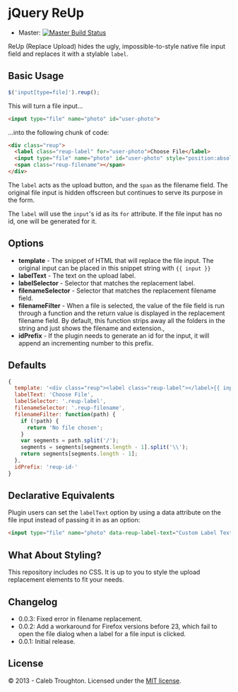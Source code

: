 # jQuery ReUp

- Master: [![Master Build Status](https://travis-ci.org/imakewebthings/jquery-reup.png?branch=master)](https://travis-ci.org/imakewebthings/jquery-reup)

ReUp (Replace Upload) hides the ugly, impossible-to-style native file input field and replaces it with a stylable `label`.

## Basic Usage

```js
$('input[type=file]').reup();
```

This will turn a file input...

```html
<input type="file" name="photo" id="user-photo">
```

...into the following chunk of code:

```html
<div class="reup">
  <label class="reup-label" for="user-photo">Choose File</label>
  <input type="file" name="photo" id="user-photo" style="position:absolute; left:-99999px;">
  <span class="reup-filename"></span>
</div>
```

The `label` acts as the upload button, and the `span` as the filename field. The original file input is hidden offscreen but continues to serve its purpose in the form.

The `label` will use the `input`'s id as its `for` attribute. If the file input has no id, one will be generated for it.

## Options

- **template** - The snippet of HTML that will replace the file input. The original input can be placed in this snippet string with `{{ input }}`
- **labelText** - The text on the upload label.
- **labelSelector** - Selector that matches the replacement label.
- **filenameSelector** - Selector that matches the replacement filename field.
- **filenameFilter** - When a file is selected, the value of the file field is run through a function and the return value is displayed in the replacement filename field. By default, this function strips away all the folders in the string and just shows the filename and extension.,
- **idPrefix** - If the plugin needs to generate an id for the input, it will append an incrementing number to this prefix.

## Defaults

```js
{
  template: '<div class="reup"><label class="reup-label"></label>{{ input }}<span class="reup-filename"></span></div>',
  labelText: 'Choose File',
  labelSelector: '.reup-label',
  filenameSelector: '.reup-filename',
  filenameFilter: function(path) {
    if (!path) {
      return 'No file chosen';
    }
    var segments = path.split('/');
    segments = segments[segments.length - 1].split('\\');
    return segments[segments.length - 1];
  },
  idPrefix: 'reup-id-'
}
```

## Declarative Equivalents

Plugin users can set the `labelText` option by using a data attribute on the file input instead of passing it in as an option:

```html
<input type="file" name="photo" data-reup-label-text="Custom Label Text">
```

## What About Styling?

This repository includes no CSS. It is up to you to style the upload replacement elements to fit your needs.

## Changelog

- 0.0.3: Fixed error in filename replacement.
- 0.0.2: Add a workaround for Firefox versions before 23, which fail to open the file dialog when a label for a file input is clicked.
- 0.0.1: Initial release.

## License

© 2013 - Caleb Troughton. Licensed under the [MIT license](http://opensource.org/licenses/MIT).